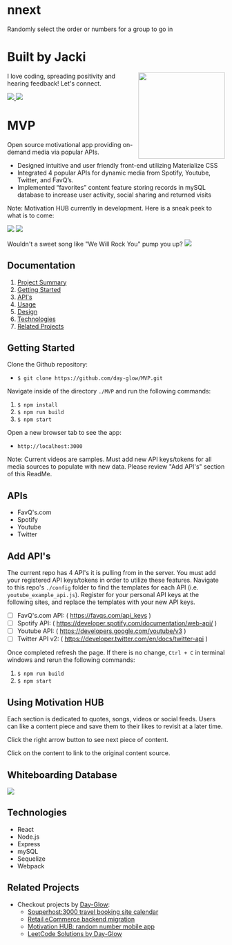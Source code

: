 # nnext
Randomly select the order or numbers for a group to go in

# Built by Jacki
<img align='right' src='https://media.giphy.com/media/bcKmIWkUMCjVm/giphy.gif' width='200"'>

I love coding, spreading positivity and hearing feedback! Let's connect.

<!-- LinkedIn  -->
<a href="https://www.linkedin.com/in/jacki-yanamura/" target="_blank">
  <img src="https://img.shields.io/badge/-Jacki%20Yanamura-blue?style=for-the-badge&logo=Linkedin&logoColor=white"/>
</a>
<!--   Email -->
<a href="mailto:jacki.yanamura@gmail.com">
  <img src="https://img.shields.io/badge/EMAIL-jacki.yanamura%40gmail.com-1152ba?style=for-the-badge"/>
</a>

# MVP
Open source motivational app providing on-demand media via popular  APIs.
* Designed intuitive and user friendly front-end utilizing Materialize CSS
* Integrated 4 popular APIs for dynamic media from Spotify, Youtube, Twitter, and FavQ’s.
* Implemented “favorites” content feature storing records in mySQL database to increase user activity, social sharing and returned visits

Note: Motivation HUB currently in development. Here is a sneak peek to what is to come:

![](./img/mHUB_1.png)
![](./img/mHUB_2.png)

Wouldn't a sweet song like "We Will Rock You" pump you up?
![](./img/mHUB_song.png)

## Documentation
1. [Project Summary](#MVP)
1. [Getting Started](#Getting-Started)
1. [API's](#APIs)
1. [Usage](#Using-Motivation-HUB)
1. [Design](#Whiteboarding-Database)
1. [Technologies](#Technologies)
1. [Related Projects](#Related-Projects)

## Getting Started
Clone the Github repository:
* `$ git clone https://github.com/day-glow/MVP.git`

Navigate inside of the directory `./MVP` and run the following commands:
1. `$ npm install`
2. `$ npm run build`
3. `$ npm start`

Open a new browser tab to see the app:
* `http://localhost:3000`

Note: Current videos are samples. Must add new API keys/tokens for all media sources to populate with new data. Please review "Add API's" section of this ReadMe.

## APIs
* FavQ's.com
* Spotify
* Youtube
* Twitter

## Add API's
The current repo has 4 API's it is pulling from in the server. You must add your registered API keys/tokens in order to utilize these features. Navigate to this repo's `./config` folder to find the templates for each API (i.e. `youtube_example_api.js`). Register for your personal API keys at the following sites, and replace the templates with your new API keys.

- [ ] FavQ's.com API: ( https://favqs.com/api_keys )
- [ ] Spotify API: ( https://developer.spotify.com/documentation/web-api/ )
- [ ] Youtube API: ( https://developers.google.com/youtube/v3 )
- [ ] Twitter API v2: ( https://developer.twitter.com/en/docs/twitter-api )

Once completed refresh the page. If there is no change, `Ctrl + C` in terminal windows and rerun the following commands:
1. `$ npm run build`
2. `$ npm start`

## Using Motivation HUB
Each section is dedicated to quotes, songs, videos or social feeds. Users can like a content piece and save them to their likes to revisit at a later time.

Click the right arrow button to see next piece of content.

Click on the content to link to the original content source.

## Whiteboarding Database
![](./img/mHUB_whiteboarding.jpg)

## Technologies
* React
* Node.js
* Express
* mySQL
* Sequelize
* Webpack


## Related Projects
* Checkout projects by [Day-Glow](https://github.com/day-glow):
  - [Souperhost:3000 travel booking site calendar](https://github.com/souperhost-3000/service-day-glow)
  - [Retail eCommerce backend migration](https://github.com/The-10-000-RPS-Club/service-jacki)
  - [Motivation HUB: random number mobile app](https://github.com/day-glow/MVP)
  - [LeetCode Solutions by Day-Glow](https://github.com/day-glow/Leet-Code)
